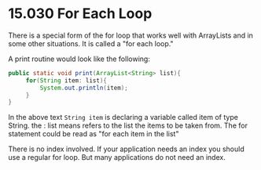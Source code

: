 # 15.030 For Each Loop

There is a special form of the for loop that works well with ArrayLists and in some other situations.  It is called a "for each loop."

A print routine would look like the following:

```java
public static void print(ArrayList<String> list){
     for(String item: list){
	     System.out.println(item);
     }
}
```
In the above text `String item` is declaring a variable called item of type String.  the : list means refers to the list the items to be taken from.  The for statement could be read as "for each item in the list"


There is no index involved.  If your application needs an index you should use a regular for loop.  But many applications do not need an index.

